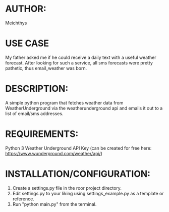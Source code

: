 # AUTHOR:
  Meichthys

# USE CASE
  My father asked me if he could receive a daily text with a useful weather forecast. After looking for such a service, all sms forecasts were pretty pathetic, thus email_weather was born.

# DESCRIPTION:
  A simple python program that fetches weather data from WeatherUnderground via the weatherunderground api and emails it out to a list of email/sms addresses.

# REQUIREMENTS:
  Python 3
  Weather Underground API Key (can be created for free here: https://www.wunderground.com/weather/api/)

# INSTALLATION/CONFIGURATION:
  1.  Create a settings.py file in the roor project directory.
  2.  Edit settings.py to your liking using settings_example.py as a template or reference.
  3.  Run "python main.py" from the terminal.
